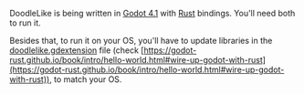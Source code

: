 DoodleLike is being written in [Godot 4.1](https://godotengine.org/) with [Rust](https://www.rust-lang.org/) bindings.
You'll need both to run it.

Besides that, to run it on your OS, you'll have to update libraries in the [doodlelike.gdextension](/godot/doodlelike.gdextension) file (check 
[https://godot-rust.github.io/book/intro/hello-world.html#wire-up-godot-with-rust](https://godot-rust.github.io/book/intro/hello-world.html#wire-up-godot-with-rust)), to match your OS.
